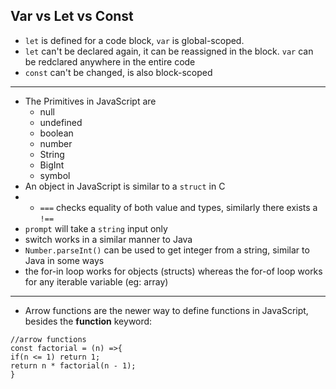 
## Var vs Let vs Const
- `let` is defined for a code block, `var` is global-scoped.
- `let` can't be declared again, it can be reassigned in the block. `var` can be redclared anywhere in the entire code
- `const` can't be changed, is also block-scoped

----

- The Primitives in JavaScript are
	- null
	- undefined
	- boolean
	- number
	- String
	- BigInt
	- symbol
- An object in JavaScript is similar to a `struct` in C
- - `===` checks equality of both value and types, similarly there exists a `!==` 
- `prompt` will take a `string` input only
- switch works in a similar manner to Java
- `Number.parseInt()` can be used to get integer from a string, similar to Java in some ways
- the for-in loop works for objects (structs) whereas the for-of loop works for any iterable variable (eg: array)

----

- Arrow functions are the newer way to define functions in JavaScript, besides the **function** keyword:
 ```
 //arrow functions
const factorial = (n) =>{
if(n <= 1) return 1;
return n * factorial(n - 1);
}
```

